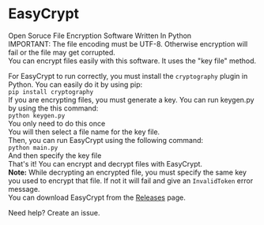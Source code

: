 # EasyCrypt
Open Soruce File Encryption Software Written In Python
<br>
IMPORTANT: The file encoding must be UTF-8. Otherwise encryption will fail or the file may get corrupted.
<br>
You can encrypt files easily with this software. It uses the "key file" method.
<br>

For EasyCrypt to run correctly, you must install the <code>cryptography</code> plugin in Python. You can easily do it by using pip:
<br>
<code>pip install cryptography</code>
<br>
If you are encrypting files, you must generate a key. You can run keygen.py by using the this command:
<br>
<code>python keygen.py</code>
<br>
You only need to do this once
<br>
You will then select a file name for the key file.
<br>
Then, you can run EasyCrypt using the following command:
<br>
<code>python main.py</code>
<br>
And then specify the key file
<br>
That's it! You can encrypt and decrypt files with EasyCrypt.
<br>
<b>Note:</b> While decrypting an encrypted file, you must specify the same key you used to encrypt that file. If not it will fail and give an <code>InvalidToken</code> error message.
<br>
You can download EasyCrypt from the <a href="https://github.com/RestaurantController/EasyCrypt/releases">Releases</a> page.

Need help? Create an issue.
